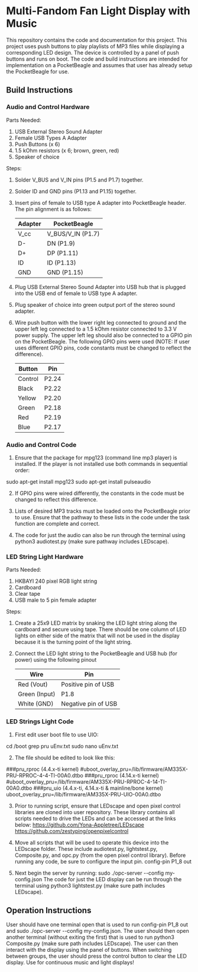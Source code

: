 # Multi-Fandom Fan Light Display with Music
This repository contains the code and documentation for this project. This project uses push buttons to play playlists of MP3 files while displaying a corresponding LED design. The device is controlled by a panel of push buttons and runs on boot. The code and build instructions are intended for implementation on a PocketBeagle and assumes that user has already setup the PocketBeagle for use.

## Build Instructions

### Audio and Control Hardware
Parts Needed:
1. USB External Stereo Sound Adapter
2. Female USB Types A Adapter
3. Push Buttons (x 6)
4. 1.5 kOhm resistors (x 6; brown, green, red)
5. Speaker of choice

Steps:
1. Solder V_BUS and V_IN pins (P1.5 and P1.7) together.
2. Solder ID and GND pins (P1.13 and P1.15) together. 
3. Insert pins of female to USB type A adapter into PocketBeagle header. The pin alignment is as follows:

    |    Adapter    |  PocketBeagle |
    | ------------- | ------------- |
    | V_cc | V_BUS/V_IN (P1.7) |
    | D- | DN (P1.9)  |
    | D+ | DP (P1.11) |
    | ID | ID (P1.13) |
    | GND | GND (P1.15) |

4. Plug USB External Stereo Sound Adapter into USB hub that is plugged into the USB end of female to USB type A adapter.
5. Plug speaker of choice into green output port of the stereo sound adapter.
6. Wire push button with the lower right leg connected to ground and the upper left leg connected to a 1.5 kOhm resistor connected to 3.3 V power supply. The upper left leg should also be connected to a GPIO pin on the PocketBeagle. The following GPIO pins were used (NOTE: If user uses different GPIO pins, code constants must be changed to reflect the difference).

    |    Button     |      Pin      |
    | ------------- | ------------- |
    | Control | P2.24 |
    | Black | P2.22 |
    | Yellow | P2.20 |
    | Green | P2.18 |
    | Red | P2.19 |
    | Blue | P2.17 |    

### Audio and Control Code
1. Ensure that the package for mpg123 (command line mp3 player) is installed. If the player is not installed use both commands in sequential order:

sudo apt-get install mpg123
sudo apt-get install pulseaudio

2. If GPIO pins were wired differently, the constants in the code must be changed to reflect this difference.

3. Lists of desired MP3 tracks must be loaded onto the PocketBeagle prior to use. Ensure that the pathway to these lists in the code under the task function are complete and correct.

4. The code for just the audio can also be run through the terminal using python3 audiotest.py (make sure pathway includes LEDscape).

### LED String Light Hardware
Parts Needed:
1. HKBAYI 240 pixel RGB light string
2. Cardboard
3. Clear tape
4. USB male to 5 pin female adapter

Steps:
1. Create a 25x9 LED matrix by snaking the LED light string along the cardboard and secure using tape. There should be one column of LED lights on either side of the matrix that will not be used in the display because it is the turning point of the light string. 
2. Connect the LED light string to the PocketBeagle and USB hub (for power) using the following pinout

    |    Wire     |      Pin      |
    | ------------- | ------------- |
    | Red (Vout) | Positive pin of USB |
    | Green (Input) | P1.8 |
    | White (GND) | Negative pin of USB |  
    
### LED Strings Light Code

1. First edit user boot file to use UIO:

cd /boot
grep pru uEnv.txt
sudo nano uEnv.txt

2. The file should be edited to look like this:

###pru_rproc (4.4.x-ti kernel)
#uboot_overlay_pru=/lib/firmware/AM335X-PRU-RPROC-4-4-TI-00A0.dtbo
###pru_rproc (4.14.x-ti kernel)
#uboot_overlay_pru=/lib/firmware/AM335X-PRU-RPROC-4-14-TI-00A0.dtbo
###pru_uio (4.4.x-ti, 4.14.x-ti & mainline/bone kernel)
uboot_overlay_pru=/lib/firmware/AM335X-PRU-UIO-00A0.dtbo

3. Prior to running script, ensure that LEDscape and open pixel control libraries are cloned into user repository. These library contains all scripts needed to drive the LEDs and can be accessed at the links below:
https://github.com/Yona-Appletree/LEDscape
https://github.com/zestyping/openpixelcontrol

4. Move all scripts that will be used to operate this device into the LEDscape folder. These include audiotest.py, lightstest.py, Composite.py, and opc.py (from the open pixel control library).
Before running any code, be sure to configure the input pin.
config-pin P1_8 out

5. Next begin the server by running: sudo ./opc-server --config my-config.json
The code for just the LED display can be run through the terminal using python3 lightstest.py (make sure path includes LEDscape).

## Operation Instructions

User should have one terminal open that is used to run config-pin P1_8 out and sudo ./opc-server --config my-config.json. The user should then open another terminal (without exiting the first) that is used to run python3 Composite.py (make sure path includes LEDscape). The user can then interact with the display using the panel of buttons. When switching between groups, the user should press the control button to clear the LED display. Use for continuous music and light displays!
